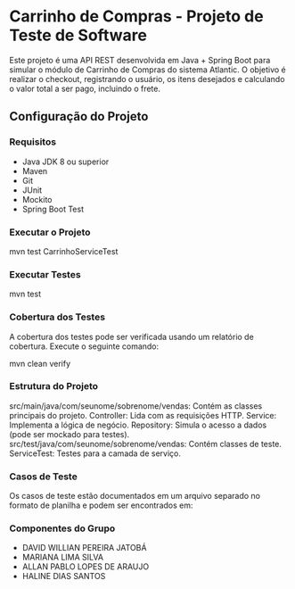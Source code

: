 # Carrinho de Compras - Projeto de Teste de Software

Este projeto é uma API REST desenvolvida em Java + Spring Boot para simular o módulo de Carrinho de Compras do sistema Atlantic. O objetivo é realizar o checkout, registrando o usuário, os itens desejados e calculando o valor total a ser pago, incluindo o frete.

## Configuração do Projeto

### Requisitos
- Java JDK 8 ou superior
- Maven
- Git
- JUnit
- Mockito
- Spring Boot Test

### Executar o Projeto
mvn test CarrinhoServiceTest

### Executar Testes
mvn test

### Cobertura dos Testes
A cobertura dos testes pode ser verificada usando um relatório de cobertura. Execute o seguinte comando:

mvn clean verify

### Estrutura do Projeto
src/main/java/com/seunome/sobrenome/vendas: Contém as classes principais do projeto.
Controller: Lida com as requisições HTTP.
Service: Implementa a lógica de negócio.
Repository: Simula o acesso a dados (pode ser mockado para testes).
src/test/java/com/seunome/sobrenome/vendas: Contém classes de teste.
ServiceTest: Testes para a camada de serviço.

### Casos de Teste
Os casos de teste estão documentados em um arquivo separado no formato de planilha e podem ser encontrados em: 

### Componentes do Grupo
- DAVID WILLIAN PEREIRA JATOBÁ
- MARIANA LIMA SILVA
- ALLAN PABLO LOPES DE ARAUJO
- HALINE DIAS SANTOS
